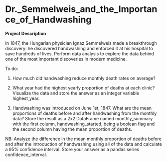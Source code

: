 # Dr._Semmelweis_and_the_Importance_of_Handwashing

**Project Description**

In 1847, the Hungarian physician Ignaz Semmelweis made a breakthrough discovery: he discovered handwashing and enforced it at his hospital to save hundreds of lives. Perform data analysis to explore the data behind one of the most important discoveries in modern medicine.

To do:
1. How much did handwashing reduce monthly death rates on average?
   
2. What year had the highest yearly proportion of deaths at each clinic? Visualize the data and store the answer as an integer variable highest_year.
   
3. Handwashing was introduced on June 1st, 1847. What are the mean proportions of deaths before and after handwashing from the monthly data? Store the result as a 2x2 DataFrame named monthly_summary with the first column, handwashing_started, being a boolean flag and the second column having the mean proportion of deaths.

NB:
Analyze the difference in the mean monthly proportion of deaths before and after the introduction of handwashing using all of the data and calculate a 95% confidence interval. Store your answer as a pandas series confidence_interval.
